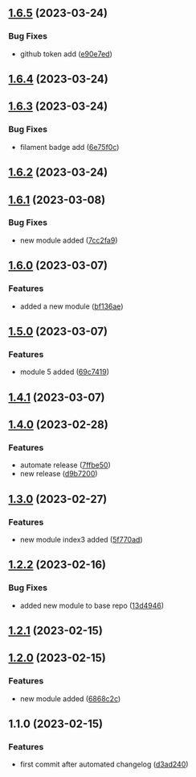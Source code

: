 

## [1.6.5](https://github.com/rahulmodiphilips/automatedchangelog/compare/1.6.4...1.6.5) (2023-03-24)


### Bug Fixes

* github token add ([e90e7ed](https://github.com/rahulmodiphilips/automatedchangelog/commit/e90e7ed7fe8a1e9f90f639e695addee750ae1b09))

## [1.6.4](https://github.com/rahulmodiphilips/automatedchangelog/compare/1.6.3...1.6.4) (2023-03-24)

## [1.6.3](https://github.com/rahulmodiphilips/automatedchangelog/compare/1.6.2...1.6.3) (2023-03-24)


### Bug Fixes

* filament badge add ([6e75f0c](https://github.com/rahulmodiphilips/automatedchangelog/commit/6e75f0ce3beddb3e3cf37c64134b67e497e72eaf))

## [1.6.2](https://github.com/rahulmodiphilips/automatedchangelog/compare/1.6.1...1.6.2) (2023-03-24)

## [1.6.1](https://github.com/rahulmodiphilips/automatedchangelog/compare/1.6.0...1.6.1) (2023-03-08)


### Bug Fixes

* new module added ([7cc2fa9](https://github.com/rahulmodiphilips/automatedchangelog/commit/7cc2fa9a50c98cecde584d95ef8bfe4b54f44238))

## [1.6.0](https://github.com/rahulmodiphilips/automatedchangelog/compare/1.5.0...1.6.0) (2023-03-07)


### Features

* added a new module ([bf136ae](https://github.com/rahulmodiphilips/automatedchangelog/commit/bf136aecb1f4db11a22eb54928ac364bf129507d))

## [1.5.0](https://github.com/rahulmodiphilips/automatedchangelog/compare/1.4.1...1.5.0) (2023-03-07)


### Features

* module 5 added ([69c7419](https://github.com/rahulmodiphilips/automatedchangelog/commit/69c74199799054bf27bf8a87926668c7170f22bb))

## [1.4.1](https://github.com/rahulmodiphilips/automatedchangelog/compare/1.4.0...1.4.1) (2023-03-07)

## [1.4.0](https://github.com/rahulmodiphilips/automatedchangelog/compare/1.3.0...1.4.0) (2023-02-28)


### Features

* automate release ([7ffbe50](https://github.com/rahulmodiphilips/automatedchangelog/commit/7ffbe505ca7c3d7d1bff9e3b0ae3aa8d7aef845d))
* new release ([d9b7200](https://github.com/rahulmodiphilips/automatedchangelog/commit/d9b7200e419101e9da2e79a793f6b04f06cf28cb))

## [1.3.0](https://github.com/rahulmodiphilips/automatedchangelog/compare/1.2.2...1.3.0) (2023-02-27)


### Features

* new module index3 added ([5f770ad](https://github.com/rahulmodiphilips/automatedchangelog/commit/5f770ad9e53efe7c6ed810957875f3dd69bee659))

## [1.2.2](https://github.com/rahulmodiphilips/automatedchangelog/compare/1.2.1...1.2.2) (2023-02-16)


### Bug Fixes

* added new module to base repo ([13d4946](https://github.com/rahulmodiphilips/automatedchangelog/commit/13d49465c6bc559edf38f8ce34fa8cb47124e4f8))

## [1.2.1](https://github.com/rahulmodiphilips/automatedchangelog/compare/1.2.0...1.2.1) (2023-02-15)

## [1.2.0](https://github.com/rahulmodiphilips/automatedchangelog/compare/1.1.0...1.2.0) (2023-02-15)


### Features

* new module added ([6868c2c](https://github.com/rahulmodiphilips/automatedchangelog/commit/6868c2cf7e54605e1ea537cde22d06a7b1202c11))

## 1.1.0 (2023-02-15)


### Features

* first commit after automated changelog ([d3ad240](https://github.com/rahulmodiphilips/automatedchangelog/commit/d3ad240cd49c79493d7809d7e381c704876339cd))